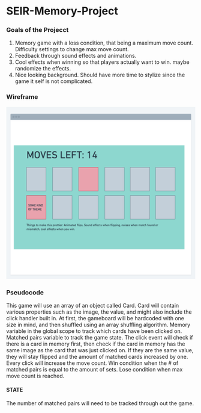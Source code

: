 # SEIR-Memory-Project
### Goals of the Projecct
1. Memory game with a loss condition, that being a maximum move count. Difficulty settings to change max move count.
2. Feedback through sound effects and animations.
3. Cool effects when winning so that players actually want to win. maybe randomize the effects.
4. Nice looking background. Should have more time to stylize since the game it self is not complicated.
### Wireframe
![image](https://github.com/sapalombo21/SEIR-Memory-Project/blob/main/wireframe.png)
### Pseudocode
This game will use an array of an object called Card. Card will contain various properties such as the image, the value, and might also include the click handler built in. At first, the gameboard will be hardcoded with one size in mind, and then shuffled using an array shuffling algorithm. Memory variable in the global scope to track which cards have been clicked on. Matched pairs variable to track the game state. The click event will check if there is a card in memory first, then check if the card in memory has the same image as the card that was just clicked on. If they are the same value, they will stay flipped and the amount of matched cards increased by one. Every click will increase the move count. Win condition when the # of matched pairs is equal to the amount of sets. Lose condition when max move count is reached.
#### STATE
The number of matched pairs will need to be tracked through out the game.
